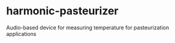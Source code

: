 harmonic-pasteurizer
====================

Audio-based device for measuring temperature for pasteurization applications
